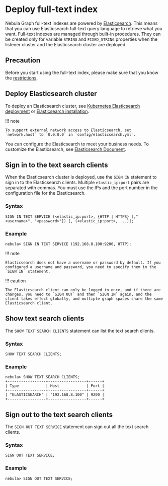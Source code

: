 # Deploy full-text index

Nebula Graph full-text indexes are powered by [Elasticsearch](https://en.wikipedia.org/wiki/Elasticsearch). This means that you can use Elasticsearch full-text query language to retrieve what you want. Full-text indexes are managed through built-in procedures. They can be created only for variable `STRING` and `FIXED_STRING` properties when the listener cluster and the Elasticsearch cluster are deployed.

## Precaution

Before you start using the full-text index, please make sure that you know the [restrictions](../../4.deployment-and-installation/6.deploy-text-based-index/1.text-based-index-restrictions.md).

## Deploy Elasticsearch cluster

To deploy an Elasticsearch cluster, see [Kubernetes Elasticsearch deployment](https://www.elastic.co/guide/en/cloud-on-k8s/current/k8s-deploy-elasticsearch.html) or [Elasticsearch installation](https://www.elastic.co/guide/en/elasticsearch/reference/7.15/targz.html).

!!! note

    To support external network access to Elasticsearch, set `network.host` to `0.0.0.0` in `config/elasticsearch.yml`.

You can configure the Elasticsearch to meet your business needs. To customize the Elasticsearch, see [Elasticsearch Document](https://www.elastic.co/guide/en/elasticsearch/reference/current/settings.html).

## Sign in to the text search clients

When the Elasticsearch cluster is deployed, use the `SIGN IN` statement to sign in to the Elasticsearch clients. Multiple `elastic_ip:port` pairs are separated with commas. You must use the IPs and the port number in the configuration file for the Elasticsearch.

### Syntax

```ngql
SIGN IN TEXT SERVICE (<elastic_ip:port>, {HTTP | HTTPS} [,"<username>", "<password>"]) [, (<elastic_ip:port>, ...)];
```

### Example

```ngql
nebula> SIGN IN TEXT SERVICE (192.168.8.100:9200, HTTP);
```

!!! note

    Elasticsearch does not have a username or password by default. If you configured a username and password, you need to specify them in the `SIGN IN` statement.

!!! caution

    The Elasticsearch client can only be logged in once, and if there are changes, you need to `SIGN OUT` and then `SIGN IN` again, and the client takes effect globally, and multiple graph spaces share the same Elasticsearch client.

## Show text search clients

The `SHOW TEXT SEARCH CLIENTS` statement can list the text search clients.

### Syntax

```ngql
SHOW TEXT SEARCH CLIENTS;
```

### Example

```ngql
nebula> SHOW TEXT SEARCH CLIENTS;
+-----------------+-----------------+------+
| Type            | Host            | Port |
+-----------------+-----------------+------+
| "ELASTICSEARCH" | "192.168.8.100" | 9200 |
+-----------------+-----------------+------+
```

## Sign out to the text search clients

The `SIGN OUT TEXT SERVICE` statement can sign out all the text search clients.

### Syntax

```ngql
SIGN OUT TEXT SERVICE;
```

### Example

```ngql
nebula> SIGN OUT TEXT SERVICE;
```
